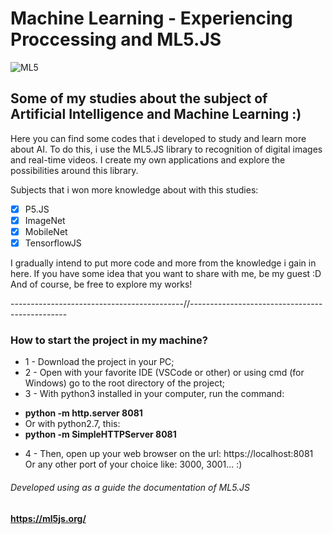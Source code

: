 # **Machine Learning - Experiencing Proccessing and ML5.JS**
![ML5](https://github.com/marioalvesx/MachineLearning-Studies/blob/master/ImageClassification/images/logoML5.png)

## Some of my studies about the subject of Artificial Intelligence and Machine Learning :)

Here you can find some codes that i developed to study and learn more about AI.
To do this, i use the ML5.JS library to recognition of digital images and real-time videos.
I create my own applications and explore the possibilities around this library.

Subjects that i won more knowledge about with this studies:
- [x] P5.JS
- [x] ImageNet
- [x] MobileNet
- [x] TensorflowJS

I gradually intend to put more code and more from the knowledge i gain in here. 
If you have some idea that you want to share with me, be my guest :D
And of course, be free to explore my works!

-------------------------------------------//-----------------------------------------------
### How to start the project in my machine?

* 1 - Download the project in your PC;
* 2 - Open with your favorite IDE (VSCode or other) or using cmd (for Windows) go to the root directory of the project;
* 3 - With python3 installed in your computer, run the command:
-   **python -m http.server 8081**
-   Or with python2.7, this:
-   **python -m SimpleHTTPServer 8081**
* 4 - Then, open up your web browser on the url: https://localhost:8081 Or any other port of your choice like: 3000, 3001... :)


###### Developed using as a guide the documentation of ML5.JS 
**https://ml5js.org/**
